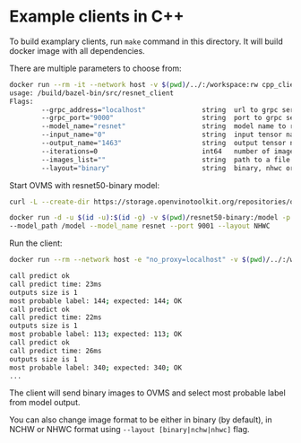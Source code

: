 # Example clients in C++

To build examplary clients, run `make` command in this directory. It will build docker image with all dependencies.

There are multiple parameters to choose from:
```bash
docker run --rm -it --network host -v $(pwd)/../:/workspace:rw cpp_clients_build_image                                                                                                
usage: /build/bazel-bin/src/resnet_client
Flags:
        --grpc_address="localhost"              string  url to grpc service
        --grpc_port="9000"                      string  port to grpc service
        --model_name="resnet"                   string  model name to request
        --input_name="0"                        string  input tensor name with image
        --output_name="1463"                    string  output tensor name with classification result
        --iterations=0                          int64   number of images per thread, by default each thread will use all images from list
        --images_list=""                        string  path to a file with a list of labeled images
        --layout="binary"                       string  binary, nhwc or nchw
```

Start OVMS with resnet50-binary model:
```bash
curl -L --create-dir https://storage.openvinotoolkit.org/repositories/open_model_zoo/2021.4/models_bin/3/resnet50-binary-0001/FP32-INT1/resnet50-binary-0001.bin -o resnet50-binary/1/model.bin https://storage.openvinotoolkit.org/repositories/open_model_zoo/2021.4/models_bin/3/resnet50-binary-0001/FP32-INT1/resnet50-binary-0001.xml -o resnet50-binary/1/model.xml
```

```bash
docker run -d -u $(id -u):$(id -g) -v $(pwd)/resnet50-binary:/model -p 9001:9001 openvino/model_server:latest \
--model_path /model --model_name resnet --port 9001 --layout NHWC
```

Run the client:
```bash
docker run --rm --network host -e "no_proxy=localhost" -v $(pwd)/../:/workspace:rw cpp_clients_build_image --grpc_port=9001 --images_list="/workspace/cpp/input_images.txt" --iterations=200

call predict ok
call predict time: 23ms
outputs size is 1
most probable label: 144; expected: 144; OK
call predict ok
call predict time: 22ms
outputs size is 1
most probable label: 113; expected: 113; OK
call predict ok
call predict time: 26ms
outputs size is 1
most probable label: 340; expected: 340; OK
...
```

The client will send binary images to OVMS and select most probable label from model output.

You can also change image format to be either in binary (by default), in NCHW or NHWC format using `--layout [binary|nchw|nhwc]` flag.